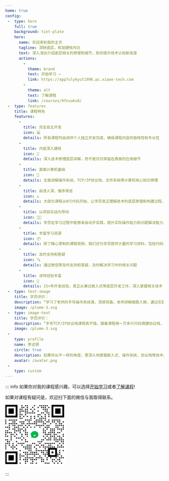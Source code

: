 ```yaml
---
home: true
config:
 -  type: hero
    full: true
    background: tint-plate
    hero:
      name: 欢迎来到我的主页
      tagline: 深研底层，练就硬核内功
      text: 深入浅出介绍底层相关的原理和细节，助你提升技术认知新高度
      actions:
        - 
          theme: brand
          text: 开始学习 →
          link: https://app7ulykyut1996.pc.xiaoe-tech.com
        -
          theme: alt
          text: 了解课程
          link: /courses/9fnvakv8/
 -  type: features
    title: 课程特色
    features:
      -
        title: 完全自主开发
        icon: 💻
        details: 所有课程均由讲师个人独立开发完成，确保课程内容的独特性和专业性
      -
        title: 内容深入硬核
        icon: 📖
        details: 深入技术原理底层讲解，而不是仅仅停留在表面的应用细节
      -
        title: 直面计算机基础
        icon: 🚀
        details: 全面讲解操作系统，TCP/IP协议栈，文件系统等计算机核心知识原理
      -
        title: 由浅入深、循序渐进
        icon: ⚖
        details: 大部分课程从0行代码开始，让学员真正理解技术的底层原理和构建过程，扎实掌握核心技能
      -
        title: 以项目实战为导向
        icon: 👨‍💻
        details: 学员在学习过程中能够亲自动手实践，提升实际操作能力和问题解决能力。
      -
        title: 丰富学习资源
        icon: 📦
        details: 除了精心录制的课程视频，我们还为学员提供大量的学习资料，包括代码示例、文档。
      -
        title: 及时支持和答疑
        icon: 🔍
        details: 通过微信等及时支持和答疑，及时解决学习中的相关问题
      -
        title: 讲师经验丰富
        icon: 📝
        details: 15+年开发经验，真正从事过嵌入式等底层开发工作，深入掌握相关技术
 -  type: text-image
    title: 学员评价：
    description: “学习了老师的手写操作系统课，深感惊喜。老师讲解细致入微，通过实践，我真正理解了操作系统的原理和运作机制，技术水平大幅提升，收获远超预期，强烈推荐。“
    image: /plume-3.svg
 -  type: image-text
    title: 学员评价：
    description: ”手写TCP/IP协议栈课程真不错。跟着课程用一万多行代码搭建协议栈，我对网络通信有了更深入的理解。学到了很多实用的知识，对我的帮助很大。“
    image: /plume-3.svg
 -
    type: profile
    name: 李述铜
    circle: true
    description: 如果你从不一样的角度，更深入地掌握嵌入式、操作系统、协议栈等技术原理，欢迎加入我的课程！
    avatar: /avatar.png
 -
    type: custom
---
```

::: info
如果你对我的课程感兴趣，可以选择[开始学习](https://app7ulykyut1996.pc.xiaoe-tech.com)或者[了解课程](/courses/9fnvakv8/)!

如果对课程有疑问是，欢迎扫下面的微信与我取得联系。

![alt 微信客服](./.vuepress/public/wx-ask.png)

:::